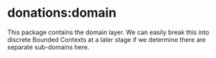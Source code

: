# donations:domain

This package contains the domain layer. We can easily break this into discrete Bounded Contexts at a later stage if we determine there are separate sub-domains here.
